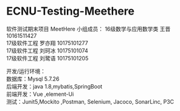 # ECNU-Testing-Meethere
软件测试期末项目 MeetHere
小组成员：
16级数学与应用数学类 王晋 10161511427  
17级软件工程 罗亦翔 10175101277  
17级软件工程 刘珂冰 10175101074  
17级软件工程 刘鹭语 10175101205  

开发/运行环境：  
数据库：Mysql 5.7.26  
后端开发：java 1.8,mybatis,SpringBoot   
前端开发：Vue ,element-Ui  
测试：Junit5,Mockito ,Postman, Selenium, Jacoco, SonarLinc, P3C   
